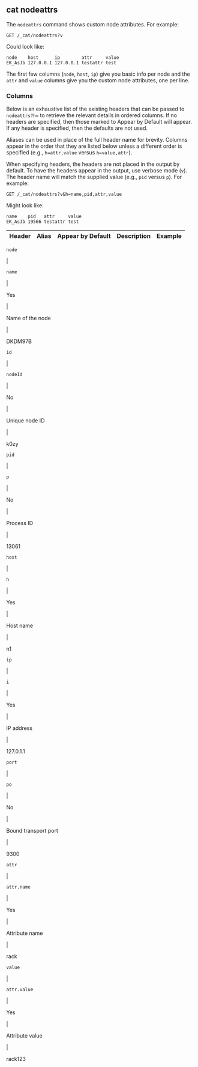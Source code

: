 ## cat nodeattrs

The `nodeattrs` command shows custom node attributes. For example:
    
    
    GET /_cat/nodeattrs?v

Could look like:
    
    
    node    host      ip        attr     value
    EK_AsJb 127.0.0.1 127.0.0.1 testattr test

The first few columns (`node`, `host`, `ip`) give you basic info per node and the `attr` and `value` columns give you the custom node attributes, one per line.

### Columns

Below is an exhaustive list of the existing headers that can be passed to `nodeattrs?h=` to retrieve the relevant details in ordered columns. If no headers are specified, then those marked to Appear by Default will appear. If any header is specified, then the defaults are not used.

Aliases can be used in place of the full header name for brevity. Columns appear in the order that they are listed below unless a different order is specified (e.g., `h=attr,value` versus `h=value,attr`).

When specifying headers, the headers are not placed in the output by default. To have the headers appear in the output, use verbose mode (`v`). The header name will match the supplied value (e.g., `pid` versus `p`). For example:
    
    
    GET /_cat/nodeattrs?v&h=name,pid,attr,value

Might look like:
    
    
    name    pid   attr     value
    EK_AsJb 19566 testattr test

Header | Alias | Appear by Default | Description | Example  
---|---|---|---|---  
  
`node`

| 

`name`

| 

Yes

| 

Name of the node

| 

DKDM97B  
  
`id`

| 

`nodeId`

| 

No

| 

Unique node ID

| 

k0zy  
  
`pid`

| 

`p`

| 

No

| 

Process ID

| 

13061  
  
`host`

| 

`h`

| 

Yes

| 

Host name

| 

n1  
  
`ip`

| 

`i`

| 

Yes

| 

IP address

| 

127.0.1.1  
  
`port`

| 

`po`

| 

No

| 

Bound transport port

| 

9300  
  
`attr`

| 

`attr.name`

| 

Yes

| 

Attribute name

| 

rack  
  
`value`

| 

`attr.value`

| 

Yes

| 

Attribute value

| 

rack123
